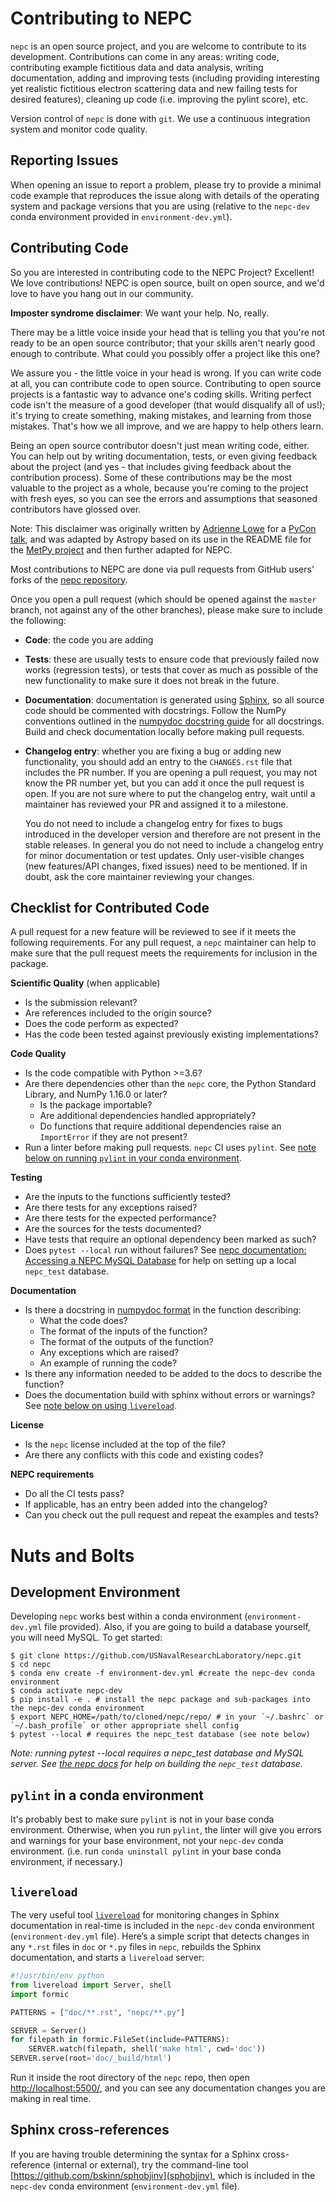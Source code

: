 Contributing to NEPC
====================

`nepc` is an open source project, and you are welcome to contribute to its development. Contributions can come in any areas: writing code, contributing example fictitious data and data analysis, writing documentation, adding and improving tests (including providing interesting yet realistic fictitious electron scattering data and new failing tests for desired features), cleaning up code (i.e. improving the pylint score),  etc.

Version control of `nepc` is done with `git`. We use a continuous integration system and monitor code quality. 

Reporting Issues
----------------

When opening an issue to report a problem, please try to provide a minimal code
example that reproduces the issue along with details of the operating
system and package versions that you are using (relative to the `nepc-dev` conda
environment provided in `environment-dev.yml`).

Contributing Code
-----------------

So you are interested in contributing code to the NEPC Project? Excellent!
We love contributions! NEPC is open source, built on open source,
and we'd love to have you hang out in our community.

**Imposter syndrome disclaimer**: We want your help. No, really.

There may be a little voice inside your head that is telling you that you're not
ready to be an open source contributor; that your skills aren't nearly good
enough to contribute. What could you possibly offer a project like this one?

We assure you - the little voice in your head is wrong. If you can write code at
all, you can contribute code to open source. Contributing to open source
projects is a fantastic way to advance one's coding skills. Writing perfect code
isn't the measure of a good developer (that would disqualify all of us!); it's
trying to create something, making mistakes, and learning from those
mistakes. That's how we all improve, and we are happy to help others learn.

Being an open source contributor doesn't just mean writing code, either. You can
help out by writing documentation, tests, or even giving feedback about the
project (and yes - that includes giving feedback about the contribution
process). Some of these contributions may be the most valuable to the project as
a whole, because you're coming to the project with fresh eyes, so you can see
the errors and assumptions that seasoned contributors have glossed over.

Note: This disclaimer was originally written by
[Adrienne Lowe](https://github.com/adriennefriend) for a
[PyCon talk](https://www.youtube.com/watch?v=6Uj746j9Heo), and was adapted by
Astropy based on its use in the README file for the
[MetPy project](https://github.com/Unidata/MetPy) and then further adapted for NEPC.

Most contributions to NEPC are done via pull requests from GitHub users'
forks of the [nepc repository](https://github.com/USNavalResearchLaboratory/nepc).

Once you open a pull request (which should be opened against the ``master``
branch, not against any of the other branches), please make sure to
include the following:

- **Code**: the code you are adding

- **Tests**: these are usually tests to ensure code that previously
  failed now works (regression tests), or tests that cover as much as possible
  of the new functionality to make sure it does not break in the future.

- **Documentation**: documentation is generated using 
  [Sphinx](http://www.sphinx-doc.org/en/master/index.html), so 
  all source code should be commented with docstrings. Follow the NumPy conventions 
  outlined in the 
  [numpydoc docstring guide](https://numpydoc.readthedocs.io/en/latest/format.html) 
  for all docstrings.  Build and check documentation locally before making pull requests.

- **Changelog entry**: whether you are fixing a bug or adding new
  functionality, you should add an entry to the ``CHANGES.rst`` file that
  includes the PR number. If you are opening a pull request, you may not know
  the PR number yet, but you can add it once the pull request is open. If you
  are not sure where to put the changelog entry, wait until a maintainer
  has reviewed your PR and assigned it to a milestone.

  You do not need to include a changelog entry for fixes to bugs introduced in
  the developer version and therefore are not present in the stable releases. In
  general you do not need to include a changelog entry for minor documentation
  or test updates. Only user-visible changes (new features/API changes, fixed
  issues) need to be mentioned. If in doubt, ask the core maintainer reviewing
  your changes.

<!--
Other Tips
----------

- To prevent the automated tests from running, you can add ``[ci skip]`` to your
  commit message. This is useful if your PR is a work in progress and you are
  not yet ready for the tests to run. For example:

      $ git commit -m "WIP widget [ci skip]"

  - If you already made the commit without including this string, you can edit
    your existing commit message by running:

        $ git commit --amend

- To skip only the tests running on Travis CI use ``[skip travis]``.

- If your commit makes substantial changes to the documentation but no code
  changes, then you can use ``[skip travis]``, which will skip Travis CI
  because documentation build is done on CircleCI. The exception to this rule
  is when your changes to documentation include code snippets that need to
  be tested using ``doctest``.

- When contributing trivial documentation fixes (i.e., fixes to typos, spelling,
  grammar) that don't contain any special markup and are not associated with
  code changes, please include the string ``[skip travis]`` in your commit
  message.

      $ git commit -m "Fixed typo [skip travis]"
-->


Checklist for Contributed Code
------------------------------

A pull request for a new feature will be reviewed to see if it meets the
following requirements. For any pull request, a `nepc` maintainer can help
to make sure that the pull request meets the requirements for inclusion in the
package.

**Scientific Quality** (when applicable)
  * Is the submission relevant?
  * Are references included to the origin source?
  * Does the code perform as expected?
  * Has the code been tested against previously existing implementations?

**Code Quality**
  * Is the code compatible with Python >=3.6?
  * Are there dependencies other than the `nepc` core, the Python Standard
    Library, and NumPy 1.16.0 or later?
    * Is the package importable? 
    * Are additional dependencies handled appropriately?
    * Do functions that require additional dependencies raise an `ImportError`
      if they are not present?
  * Run a linter before making pull requests. `nepc` CI uses `pylint`. See 
    [note below on running `pylint` in your conda environment](#pylint-in-a-conda-environment).

**Testing**
  * Are the inputs to the functions sufficiently tested?
  * Are there tests for any exceptions raised?
  * Are there tests for the expected performance?
  * Are the sources for the tests documented?
  * Have tests that require an optional dependency been marked as such?
  * Does ``pytest --local`` run without failures? See [nepc documentation: Accessing a NEPC MySQL Database](https://nepc.readthedocs.io/en/latest/mysql.html) for help on setting up a local `nepc_test` database.

**Documentation**
  * Is there a docstring in [numpydoc format](https://numpydoc.readthedocs.io/en/latest/format.html) in the function describing:
    * What the code does?
    * The format of the inputs of the function?
    * The format of the outputs of the function?
    * Any exceptions which are raised?
    * An example of running the code?
  * Is there any information needed to be added to the docs to describe the function?
  * Does the documentation build with sphinx without errors or warnings? See 
    [note below on using `livereload`](#livereload).

**License**
  * Is the `nepc` license included at the top of the file?
  * Are there any conflicts with this code and existing codes?

**NEPC requirements**
  * Do all the CI tests pass?
  * If applicable, has an entry been added into the changelog?
  * Can you check out the pull request and repeat the examples and tests?

Nuts and Bolts
==============

Development Environment
-----------------------

Developing `nepc` works best within a conda environment (`environment-dev.yml` file provided). 
Also, if you are going to build a database yourself, you will need MySQL. To get started:

```console
$ git clone https://github.com/USNavalResearchLaboratory/nepc.git
$ cd nepc
$ conda env create -f environment-dev.yml #create the nepc-dev conda environment 
$ conda activate nepc-dev
$ pip install -e . # install the nepc package and sub-packages into the nepc-dev conda environment
$ export NEPC_HOME=/path/to/cloned/nepc/repo/ # in your `~/.bashrc` or `~/.bash_profile` or other appropriate shell config
$ pytest --local # requires the nepc_test database (see note below)
```
*Note: running pytest --local requires a nepc_test database and MySQL server. See [the nepc docs](https://nepc.readthedocs.io/en/latest/mysql.html) for help on building the `nepc_test` database.*

`pylint` in a conda environment
-------------------------------

It's probably best to make sure `pylint` is not in your base conda environment. Otherwise, when you run `pylint`, the linter will give you errors and warnings for your base environment, not your `nepc-dev` conda environment.  (i.e. run `conda uninstall pylint` in your base conda environment, if necessary.)

`livereload`
------------

The very useful tool [`livereload`](https://livereload.readthedocs.io/en/latest/) for monitoring
changes in Sphinx documentation in real-time is included 
in the `nepc-dev` conda environment (`environment-dev.yml` file). 
Here’s a simple script that detects changes in any `*.rst` files in `doc` or `*.py` files in `nepc`,
rebuilds the Sphinx documentation, and starts a `livereload` server:

```python
#!/usr/bin/env python
from livereload import Server, shell
import formic

PATTERNS = ["doc/**.rst", "nepc/**.py"]

SERVER = Server()
for filepath in formic.FileSet(include=PATTERNS):
    SERVER.watch(filepath, shell('make html', cwd='doc'))
SERVER.serve(root='doc/_build/html')
```

Run it inside the root directory of the `nepc` repo, then open 
[http://localhost:5500/](http://localhost:5500/), and you can see any
documentation changes you are making in real time.

Sphinx cross-references
-----------------------

If you are having trouble determining the syntax for a Sphinx cross-reference (internal
or external), try the command-line tool [https://github.com/bskinn/sphobjinv](sphobjinv),
which is included in the `nepc-dev` conda environment (`environment-dev.yml` file).
